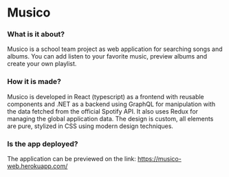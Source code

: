 # Musico

### What is it about?
Musico is a school team project as web application for searching songs and albums. You can add listen to your favorite music, preview albums and create your own playlist.

### How it is made?
Musico is developed in React (typescript) as a frontend with reusable components and .NET as a backend using GraphQL for manipulation with the data fetched from the official Spotify API. It also uses Redux for managing the global application data. The design is custom, all elements are pure, stylized in CSS using modern design techniques. 

### Is the app deployed?
The application can be previewed on the link: https://musico-web.herokuapp.com/
